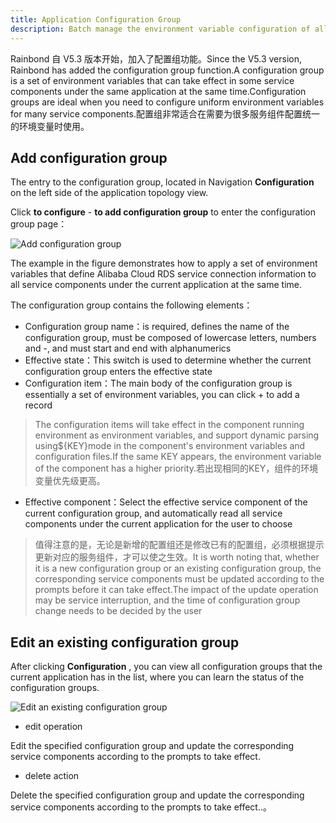 ```yaml
---
title: Application Configuration Group
description: Batch manage the environment variable configuration of all service components in the application
---
```


Rainbond 自 V5.3 版本开始，加入了配置组功能。Since the V5.3 version, Rainbond has added the configuration group function.A configuration group is a set of environment variables that can take effect in some service components under the same application at the same time.Configuration groups are ideal when you need to configure uniform environment variables for many service components.配置组非常适合在需要为很多服务组件配置统一的环境变量时使用。

## Add configuration group

The entry to the configuration group, located in Navigation **Configuration** on the left side of the application topology view.

Click **to configure** - **to add configuration group** to enter the configuration group page：

![Add configuration group](https://static.goodrain.com/docs/5.3/user-manual/config-group/config-group-1.png)

The example in the figure demonstrates how to apply a set of environment variables that define Alibaba Cloud RDS service connection information to all service components under the current application at the same time.

The configuration group contains the following elements：

- Configuration group name：is required, defines the name of the configuration group, must be composed of lowercase letters, numbers and -, and must start and end with alphanumerics
- Effective state：This switch is used to determine whether the current configuration group enters the effective state
- Configuration item：The main body of the configuration group is essentially a set of environment variables, you can click + to add a record

> The configuration items will take effect in the component running environment as environment variables, and support dynamic parsing using${KEY}mode in the component's environment variables and configuration files.If the same KEY appears, the environment variable of the component has a higher priority.若出现相同的KEY，组件的环境变量优先级更高。

- Effective component：Select the effective service component of the current configuration group, and automatically read all service components under the current application for the user to choose

> 值得注意的是，无论是新增的配置组还是修改已有的配置组，必须根据提示更新对应的服务组件，才可以使之生效。It is worth noting that, whether it is a new configuration group or an existing configuration group, the corresponding service components must be updated according to the prompts before it can take effect.The impact of the update operation may be service interruption, and the time of configuration group change needs to be decided by the user

## Edit an existing configuration group

After clicking **Configuration** , you can view all configuration groups that the current application has in the list, where you can learn the status of the configuration groups.

![Edit an existing configuration group](https://static.goodrain.com/docs/5.3/user-manual/config-group/config-group-2.png)

- edit operation

Edit the specified configuration group and update the corresponding service components according to the prompts to take effect.

- delete action

Delete the specified configuration group and update the corresponding service components according to the prompts to take effect..。
